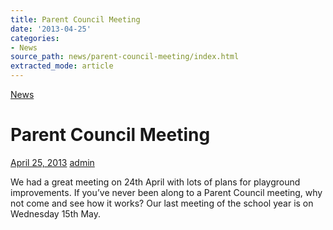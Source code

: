 ```yaml
---
title: Parent Council Meeting
date: '2013-04-25'
categories:
- News
source_path: news/parent-council-meeting/index.html
extracted_mode: article
---
```

[News](/news/)

# Parent Council Meeting

[April 25, 2013](/news/parent-council-meeting/) [admin](author/admin/)

We had a great meeting on 24th April with lots of plans for playground improvements. If you’ve never been along to a Parent Council meeting, why not come and see how it works? Our last meeting of the school year is on Wednesday 15th May.

